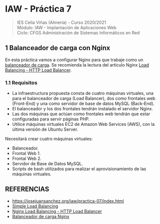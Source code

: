 # IAW - Práctica 7 
>IES Celia Viñas (Almería) - Curso 2020/2021  
>Módulo: IAW - Implantación de Aplicaciones Web  
>Ciclo: CFGS Administración de Sistemas Informáticos en Red  

## 1 Balanceador de carga con Nginx

En esta práctica vamos a configurar Nginx para que trabaje como un [balanceador de carga](https://es.wikipedia.org/wiki/Equilibrador_de_carga "balanceador de carga"). Se recomienda la lectura del artículo Nginx [Load Balancing - HTTP Load Balancer](https://docs.nginx.com/nginx/admin-guide/load-balancer/http-load-balancer/ "Load Balancing - HTTP Load Balancer").

### 1.1 Requisitos

- La infraestructura propuesta consta de cuatro máquinas virtuales, una para el balanceador de carga (Load Balancer), dos como frontales web (Front-End) y una como servidor de base de datos MySQL (Back-End).
- El balanceador y los dos frontales tendrán instalado el servidor Nginx.
- Las dos máquinas que actúan como frontales web tendrán que estar configuradas para servir páginas PHP.
- Utilice máquinas virtuales EC2 de Amazon Web Services (AWS), con la última versión de Ubuntu Server.

Necesitará crear cuatro máquinas virtuales:
- Balanceador.
- Frontal Web 1.
- Frontal Web 2.
- Servidor de Base de Datos MySQL.
- Scripts de bash utilizados para realizar el aprovisionamiento de las máquinas virtuales.


## REFERENCIAS
- https://josejuansanchez.org/iaw/practica-07/index.html
- [Simple Load Balancing](https://www.nginx.com/resources/wiki/start/topics/examples/loadbalanceexample/tp:// "Simple Load Balancing")
- [Nginx Load Balancing - HTTP Load Balancer](https://docs.nginx.com/nginx/admin-guide/load-balancer/http-load-balancer/:// "Nginx Load Balancing - HTTP Load Balancer")
- [Balanceador de carga Nginx](https://picodotdev.github.io/blog-bitix/2016/07/configurar-nginx-como-balanceador-de-carga/)